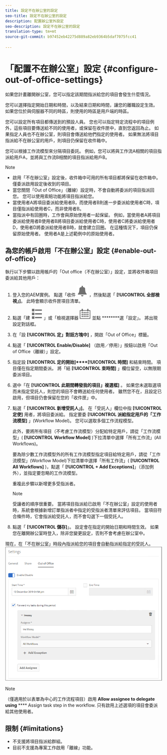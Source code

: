 ```yaml
---
title: 設定不在辦公室的設定
seo-title: 設定不在辦公室的設定
description: 配置辦公室外設定
seo-description: 設定不在辦公室的設定
translation-type: tm+mt
source-git-commit: b97452eb42275d889a82eb9364b5daf7075fcc41

---
```




# 「配置不在辦公室」設定 {#configure-out-of-office-settings}

如果您計畫離開辦公室，您可以指定該期間指派給您的項目會發生什麼情況。

您可以選擇指定開始日期和時間，以及結束日期和時間，讓您的離職設定生效。 如果您位於與伺服器不同的時區，則使用的時區是用戶端的時區。

您可以設定所有項目都傳送到的預設人員。 您也可以指定特定流程中的項目例外，這些項目要傳送給不同的使用者，或保留在收件匣中，直到您返回為止。 如果指定人員也不在辦公室，則項目會傳送給他們指定的使用者。 如果無法將項目指派給不在辦公室的用戶，則項目仍保留在收件箱中。

您可以根據工作流模型來分隔項目委託。 例如，您可以將與工作流A相關的項目指派給用戶A，並將與工作流B相關的項目指派給用戶B。


>[!NOTE]
>
> * 啟用「不在辦公室」設定後，收件箱中可用的所有項目都將保留在收件箱中。 僅委派啟用設定後收到的項目。
> * 當您關閉「Out of Office」（離線）設定時，不會自動將委派的項目指派回您。 您可以使用索賠功能將項目指派給您。
> * 當使用者A將項目委派給使用者B，而使用者B則進一步委派給使用者C時，項目僅指派給使用者C，而非使用者B。
> * 當指派中有回圈時，工作會與原始使用者一起保留。 例如，當使用者A將項目委派給使用者B使用者B將項目委派給使用者C時，使用者C將委派給使用者D，使用者D將委派給使用者B時，就會建立回圈。 在這種情況下，項目仍保留原始使用者。 使用者A是上述範例中的原始使用者。


## 為您的帳戶啟用「不在辦公室」設定 {#enable-out-of-office}

執行以下步驟以啟用帳戶的「Out office（不在辦公室）」設定，並將收件箱項目委派給其他用戶：

1. 登入您的AEM實例。 點選「收件 ![匣」圖示](assets/bell.svg) ，然後點選「 **[!UICONTROL 全部檢視」]**。 此時會顯示收件匣項目清單。
1. 點選「建 ![立」按鈕旁的「檢視選擇器](assets/viewlist.svg) 」或「檢視選擇器 ![」圖示，](assets/calendar.svg) 並點 ********&#x200B;選「設定」。 將出現設定對話框。
1. 在「設 **[!UICONTROL 定」對話方塊中]** ，開啟「Out of Office」標籤。
1. 點選「 **[!UICONTROL Enable/Disable]** （啟用／停用）」按鈕以啟用「Out of Office（離線）」設定。
1. 指定設 **[!UICONTROL 定的開始]****[!UICONTROL 時間]** 和結束時間。 項目僅在指定期間委派。 將「結 **[!UICONTROL 束時間]** 」欄位留空，以無限期委派項目。
1. 選中「在 **[!UICONTROL 此期間轉發我的項目」複選框]** 。 如果您未選取選項而未指定受託人，則您的項目不會轉送給任何使用者。 雖然您不在，且設定已啟用，但項目仍會保留在您的「收件匣」中。
1. 點選「 **[!UICONTROL 新增受託人」]**。 在「受託人」欄位中指 **[!UICONTROL 定使]** 用者，將項目委派給。 指定要委 **[!UICONTROL 派給指定用戶的「工作流模型]** 」(Workflow Model)。 您可以選取多個工作流程模型。

   此外，要將所有項目（不考慮工作流模型）分配給特定用戶，請從「工作流模型」( **[!UICONTROL Workflow Model]** )下拉清單中選擇「所有工作流」(All Workflows)。 <br>

   要為除少數工作流模型外的所有工作流模型指定項目給特定用戶，請從「工作流模型」(Workflow Model)下拉清單中選擇「所有工作流」( **[!UICONTROL All Workflows]** )，點選「 **[!UICONTROL + Add Exceptions]**」（添加例外），並指定要忽略的工作流模型。
   <br>

   重複此步驟以新增更多受指派者。 <br>

   >[!NOTE]
   >
   >受讓者的順序很重要。 當將項目指派給已啟用「不在辦公室」設定的使用者時，系統會根據新增訂單指派者中指定的受指派者清單來評估項目。 當項目符合條件時，它會指派給受託人，而不會勾選下一個受託人。

1. 點選「 **[!UICONTROL 儲存]**」。 設定會在指定的開始日期和時間生效。 如果您在離開辦公室時登入，除非您變更設定，否則不會考慮在辦公室中。

現在，在「不在辦公室」時段內指派給您的項目會自動指派給指定的受託人。
![離職](assets/out-of-office.png)

>[!NOTE]
>
>（僅適用於以表單為中心的工作流程項目）啟用 **Allow assignee to delegate using** **** Assign task step in the workflow. 只有啟用上述選項的項目會委派給其他使用者。

## 限制 {#limitations}

* 不支援將項目指派給群組。
* 目前不支援為專案工作啟用「離線」功能。
